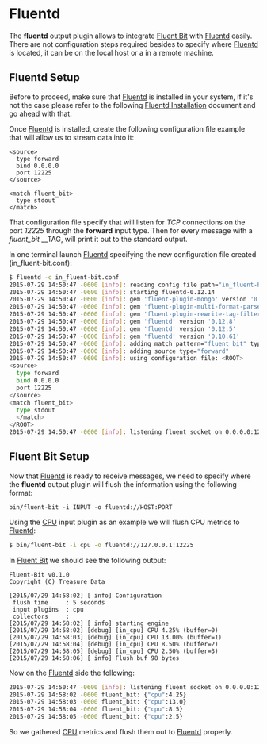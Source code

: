 # Fluentd

The __fluentd__ output plugin allows to integrate [Fluent Bit](http://fluentbit.io) with [Fluentd](http://fluentd.org) easily. There are not configuration steps required besides to specify where [Fluentd](http://fluentd.org) is located, it can be on the local host or a in a remote machine.

## Fluentd Setup
Before to proceed, make sure that [Fluentd](http://fluentd.org) is installed in your system, if it's not the case please refer to the following [Fluentd Installation](http://docs.fluentd.org/v0.12/categories/installation) document and go ahead with that.

Once [Fluentd](http://fluentd.org) is installed, create the following configuration file example that will allow us to stream data into it:

```
<source>
  type forward
  bind 0.0.0.0
  port 12225
</source>

<match fluent_bit>
  type stdout
</match>
```

That configuration file specify that will listen for _TCP_ connections on the port _12225_ through the __forward__ input type. Then for every message with a _fluent\_bit_ __TAG, will print it out to the standard output.

In one terminal launch [Fluentd](http://fluentd.org) specifying the new configuration file created (in_fluent-bit.conf):

```bash
$ fluentd -c in_fluent-bit.conf
2015-07-29 14:50:47 -0600 [info]: reading config file path="in_fluent-bit.conf"
2015-07-29 14:50:47 -0600 [info]: starting fluentd-0.12.14
2015-07-29 14:50:47 -0600 [info]: gem 'fluent-plugin-mongo' version '0.7.9'
2015-07-29 14:50:47 -0600 [info]: gem 'fluent-plugin-multi-format-parser' version '0.0.2'
2015-07-29 14:50:47 -0600 [info]: gem 'fluent-plugin-rewrite-tag-filter' version '1.5.1'
2015-07-29 14:50:47 -0600 [info]: gem 'fluentd' version '0.12.8'
2015-07-29 14:50:47 -0600 [info]: gem 'fluentd' version '0.12.5'
2015-07-29 14:50:47 -0600 [info]: gem 'fluentd' version '0.10.61'
2015-07-29 14:50:47 -0600 [info]: adding match pattern="fluent_bit" type="stdout"
2015-07-29 14:50:47 -0600 [info]: adding source type="forward"
2015-07-29 14:50:47 -0600 [info]: using configuration file: <ROOT>
<source>
  type forward
  bind 0.0.0.0
  port 12225
</source>
<match fluent_bit>
  type stdout
  </match>
</ROOT>
2015-07-29 14:50:47 -0600 [info]: listening fluent socket on 0.0.0.0:12225
```

## Fluent Bit Setup

Now that [Fluentd](http://fluentd.org) is ready to receive messages, we need to specify where the __fluentd__ output plugin will flush the information using the following format:

```
bin/fluent-bit -i INPUT -o fluentd://HOST:PORT
```

Using the [CPU](../input/cpu.md) input plugin as an example we will flush CPU metrics to [Fluentd](http://fluentd.org):

```bash
$ bin/fluent-bit -i cpu -o fluentd://127.0.0.1:12225
```

In [Fluent Bit](http://fluentbit.io) we should see the following output:

```
Fluent-Bit v0.1.0
Copyright (C) Treasure Data

[2015/07/29 14:58:02] [ info] Configuration
 flush time     : 5 seconds
 input plugins  : cpu
 collectors     :
[2015/07/29 14:58:02] [ info] starting engine
[2015/07/29 14:58:02] [debug] [in_cpu] CPU 4.25% (buffer=0)
[2015/07/29 14:58:03] [debug] [in_cpu] CPU 13.00% (buffer=1)
[2015/07/29 14:58:04] [debug] [in_cpu] CPU 8.50% (buffer=2)
[2015/07/29 14:58:05] [debug] [in_cpu] CPU 2.50% (buffer=3)
[2015/07/29 14:58:06] [ info] Flush buf 98 bytes
```

Now on the [Fluentd](http://fluentd.org) side the following:

```bash
2015-07-29 14:50:47 -0600 [info]: listening fluent socket on 0.0.0.0:12225
2015-07-29 14:58:02 -0600 fluent_bit: {"cpu":4.25}
2015-07-29 14:58:03 -0600 fluent_bit: {"cpu":13.0}
2015-07-29 14:58:04 -0600 fluent_bit: {"cpu":8.5}
2015-07-29 14:58:05 -0600 fluent_bit: {"cpu":2.5}
```

So we gathered [CPU](../input/cpu.md) metrics and flush them out to [Fluentd](http://fluentd.org) properly.
